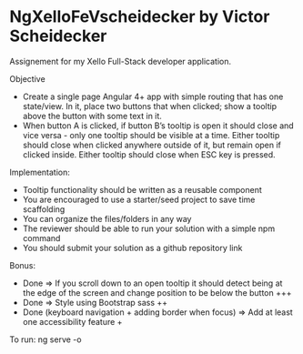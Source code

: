 # NgXelloFeVscheidecker by Victor Scheidecker

Assignement for my Xello Full-Stack developer application.

Objective
- Create a single page Angular 4+ app with simple routing that has one state/view. In it, place two buttons that when clicked; show a tooltip above the button with some text in it. 
- When button A is clicked, if button B’s tooltip is open it should close and vice versa - only one tooltip should be visible at a time. Either tooltip should close when clicked anywhere outside of it, but remain open if clicked inside. Either tooltip should close when ESC key is pressed.

Implementation:
- Tooltip functionality should be written as a reusable component
- You are encouraged to use a starter/seed project to save time scaffolding
- You can organize the files/folders in any way
- The reviewer should be able to run your solution with a simple npm command
- You should submit your solution as a github repository link

Bonus:
- Done => If you scroll down to an open tooltip it should detect being at the edge of the screen and change position to be below the button +++
- Done => Style using Bootstrap sass ++
- Done (keyboard navigation + adding border when focus) => Add at least one accessibility feature +

To run:
ng serve -o


